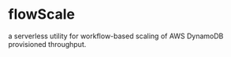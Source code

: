 # flowScale
a serverless utility for workflow-based scaling of AWS DynamoDB provisioned throughput.
